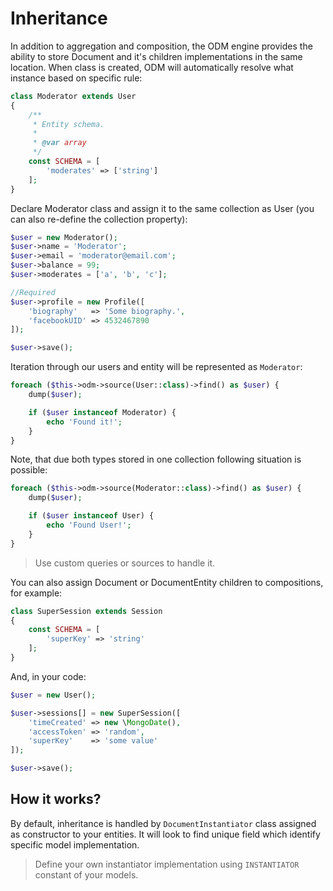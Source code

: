 # Inheritance
In addition to aggregation and composition, the ODM engine provides the ability to store Document and it's children implementations in the same location. When class is created, ODM will automatically resolve what instance based on specific rule:

```php
class Moderator extends User
{
    /**
     * Entity schema.
     *
     * @var array
     */
    const SCHEMA = [
        'moderates' => ['string']
    ];
}
```

Declare Moderator class and assign it to the same collection as User (you can also re-define the collection property):

```php
$user = new Moderator();
$user->name = 'Moderator';
$user->email = 'moderator@email.com';
$user->balance = 99;
$user->moderates = ['a', 'b', 'c'];

//Required
$user->profile = new Profile([
    'biography'   => 'Some biography.',
    'facebookUID' => 4532467890
]);

$user->save();
```

Iteration through our users and entity will be represented as `Moderator`:

```php
foreach ($this->odm->source(User::class)->find() as $user) {
    dump($user);

    if ($user instanceof Moderator) {
        echo 'Found it!';
    }
}
```

Note, that due both types stored in one collection following situation is possible:
 
 
```php
foreach ($this->odm->source(Moderator::class)->find() as $user) {
    dump($user);

    if ($user instanceof User) {
        echo 'Found User!';
    }
}
```

> Use custom queries or sources to handle it.

You can also assign Document or DocumentEntity children to compositions, for example:

```php
class SuperSession extends Session
{
    const SCHEMA = [
        'superKey' => 'string'
    ];
}
```

And, in your code:

```php
$user = new User();

$user->sessions[] = new SuperSession([
    'timeCreated' => new \MongoDate(),
    'accessToken' => 'random',
    'superKey'    => 'some value'
]);

$user->save();
```

## How it works?
By default, inheritance is handled by `DocumentInstantiator` class assigned as constructor to your entities. It will look to find unique field which identify specific model implementation.
 
> Define your own instantiator implementation using `INSTANTIATOR` constant of your models.